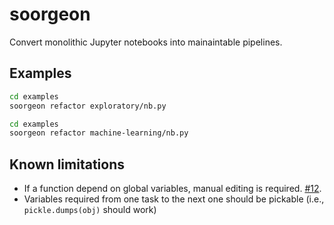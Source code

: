 # soorgeon

Convert monolithic Jupyter notebooks into mainaintable pipelines.

## Examples

```sh
cd examples
soorgeon refactor exploratory/nb.py
```

```sh
cd examples
soorgeon refactor machine-learning/nb.py
```

## Known limitations

* If a function depend on global variables, manual editing is required. [#12](https://github.com/ploomber/soorgeon/issues/12).
* Variables required from one task to the next one should be pickable (i.e., `pickle.dumps(obj)` should work)